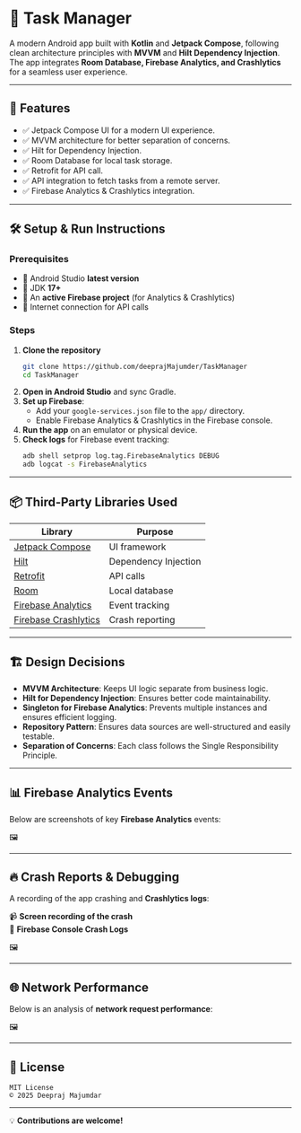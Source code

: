 # 📱 Task Manager

A modern Android app built with **Kotlin** and **Jetpack Compose**, following clean architecture principles with **MVVM** and **Hilt Dependency Injection**. The app integrates **Room Database, Firebase Analytics, and Crashlytics** for a seamless user experience.

---

## 🚀 Features

- ✅ Jetpack Compose UI for a modern UI experience.
- ✅ MVVM architecture for better separation of concerns.
- ✅ Hilt for Dependency Injection.
- ✅ Room Database for local task storage.
- ✅ Retrofit for API call.
- ✅ API integration to fetch tasks from a remote server.
- ✅ Firebase Analytics & Crashlytics integration.

---

## 🛠️ Setup & Run Instructions

### Prerequisites

- 📌 Android Studio **latest version**
- 📌 JDK **17+**
- 📌 An **active Firebase project** (for Analytics & Crashlytics)
- 📌 Internet connection for API calls

### Steps

1. **Clone the repository**
   ```bash
   git clone https://github.com/deeprajMajumder/TaskManager
   cd TaskManager
   ```
2. **Open in Android Studio** and sync Gradle.
3. **Set up Firebase**:
   - Add your `google-services.json` file to the `app/` directory.
   - Enable Firebase Analytics & Crashlytics in the Firebase console.
4. **Run the app** on an emulator or physical device.
5. **Check logs** for Firebase event tracking:
   ```bash
   adb shell setprop log.tag.FirebaseAnalytics DEBUG
   adb logcat -s FirebaseAnalytics
   ```

---

## 📦 Third-Party Libraries Used

| Library | Purpose |
|---------|---------|
| [Jetpack Compose](https://developer.android.com/jetpack/compose) | UI framework |
| [Hilt](https://dagger.dev/hilt/) | Dependency Injection |
| [Retrofit](https://square.github.io/retrofit/) | API calls |
| [Room](https://developer.android.com/jetpack/androidx/releases/room) | Local database |
| [Firebase Analytics](https://firebase.google.com/docs/analytics) | Event tracking |
| [Firebase Crashlytics](https://firebase.google.com/docs/crashlytics) | Crash reporting |

---

## 🏗️ Design Decisions

- **MVVM Architecture**: Keeps UI logic separate from business logic.
- **Hilt for Dependency Injection**: Ensures better code maintainability.
- **Singleton for Firebase Analytics**: Prevents multiple instances and ensures efficient logging.
- **Repository Pattern**: Ensures data sources are well-structured and easily testable.
- **Separation of Concerns**: Each class follows the Single Responsibility Principle.

---

## 📊 Firebase Analytics Events

Below are screenshots of key **Firebase Analytics** events:

🖼 

---

## 🔥 Crash Reports & Debugging

A recording of the app crashing and **Crashlytics logs**:

📹 **Screen recording of the crash**  
📸 **Firebase Console Crash Logs**  

🖼 

---

## 🌐 Network Performance

Below is an analysis of **network request performance**:

🖼 

---

## 📜 License

```
MIT License
© 2025 Deepraj Majumdar
```

---

💡 **Contributions are welcome!**

